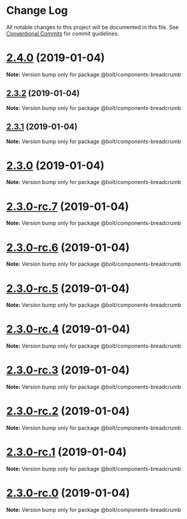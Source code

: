 # Change Log

All notable changes to this project will be documented in this file.
See [Conventional Commits](https://conventionalcommits.org) for commit guidelines.

# [2.4.0](https://github.com/bolt-design-system/bolt/tree/master/packages/components/bolt-breadcrumb/compare/v2.3.2...v2.4.0) (2019-01-04)

**Note:** Version bump only for package @bolt/components-breadcrumb





## [2.3.2](https://github.com/bolt-design-system/bolt/tree/master/packages/components/bolt-breadcrumb/compare/v2.3.1...v2.3.2) (2019-01-04)

**Note:** Version bump only for package @bolt/components-breadcrumb





## [2.3.1](https://github.com/bolt-design-system/bolt/tree/master/packages/components/bolt-breadcrumb/compare/v2.3.0...v2.3.1) (2019-01-04)

**Note:** Version bump only for package @bolt/components-breadcrumb





# [2.3.0](https://github.com/bolt-design-system/bolt/tree/master/packages/components/bolt-breadcrumb/compare/v2.3.0-rc.7...v2.3.0) (2019-01-04)

**Note:** Version bump only for package @bolt/components-breadcrumb





# [2.3.0-rc.7](https://github.com/bolt-design-system/bolt/tree/master/packages/components/bolt-breadcrumb/compare/v2.3.0-rc.6...v2.3.0-rc.7) (2019-01-04)

**Note:** Version bump only for package @bolt/components-breadcrumb





# [2.3.0-rc.6](https://github.com/bolt-design-system/bolt/tree/master/packages/components/bolt-breadcrumb/compare/v2.3.0-rc.5...v2.3.0-rc.6) (2019-01-04)

**Note:** Version bump only for package @bolt/components-breadcrumb





# [2.3.0-rc.5](https://github.com/bolt-design-system/bolt/tree/master/packages/components/bolt-breadcrumb/compare/v2.3.0-rc.4...v2.3.0-rc.5) (2019-01-04)

**Note:** Version bump only for package @bolt/components-breadcrumb





# [2.3.0-rc.4](https://github.com/bolt-design-system/bolt/tree/master/packages/components/bolt-breadcrumb/compare/v2.3.0-rc.3...v2.3.0-rc.4) (2019-01-04)

**Note:** Version bump only for package @bolt/components-breadcrumb





# [2.3.0-rc.3](https://github.com/bolt-design-system/bolt/tree/master/packages/components/bolt-breadcrumb/compare/v2.3.0-rc.2...v2.3.0-rc.3) (2019-01-04)

**Note:** Version bump only for package @bolt/components-breadcrumb





# [2.3.0-rc.2](https://github.com/bolt-design-system/bolt/tree/master/packages/components/bolt-breadcrumb/compare/v2.3.0-rc.1...v2.3.0-rc.2) (2019-01-04)

**Note:** Version bump only for package @bolt/components-breadcrumb





# [2.3.0-rc.1](https://github.com/bolt-design-system/bolt/tree/master/packages/components/bolt-breadcrumb/compare/vv2.3.0-rc.0...v2.3.0-rc.1) (2019-01-04)

**Note:** Version bump only for package @bolt/components-breadcrumb





# [2.3.0-rc.0](https://github.com/bolt-design-system/bolt/tree/master/packages/components/bolt-breadcrumb/compare/v2.2.1...v2.3.0-rc.0) (2019-01-04)

**Note:** Version bump only for package @bolt/components-breadcrumb
